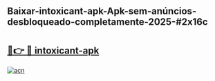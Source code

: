 ## Baixar-intoxicant-apk-Apk-sem-anúncios-desbloqueado-completamente-2025-#2x16c

# <h2><a href="https://ainizakaria.my?title=intoxicant-apk&ref=20M">🔗👉 🔴 intoxicant-apk</a></h2>

[![acn](https://github.com/user-attachments/assets/0f9c940e-d8b0-45ae-aac7-cd30a18b3e1c)](https://ainizakaria.my?title=intoxicant-apk&ref=20M)

